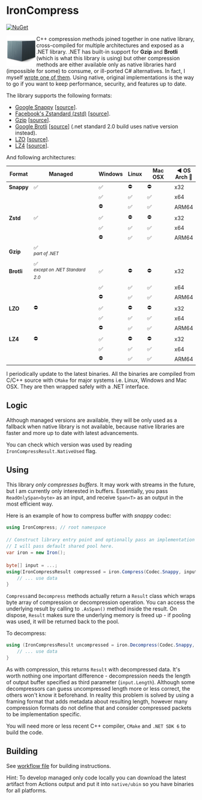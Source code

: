 # IronCompress

 [![NuGet](https://img.shields.io/nuget/v/IronCompress.svg)](https://www.nuget.org/packages/IronCompress)

<img src="icon.png" width=80 height=80 align="left"/> C++ compression methods joined together in one native library, cross-compiled for multiple architectures and exposed as a .NET library. .NET has built-in support for **Gzip** and **Brotli** (which is what this library is using) but other compression methods are either available only as native libraries hard (impossible for some) to consume, or ill-ported C# alternatives. In fact, I myself [wrote one of them](https://github.com/aloneguid/IronSnappy). Using native, original implementations is the way to go if you want to keep performance, security, and features up to date.

The library supports the following formats:

- [Google Snappy](http://google.github.io/snappy/) [[source](https://github.com/google/snappy)].
- [Facebook's Zstandard (zstd)](https://facebook.github.io/zstd/) [[source](https://github.com/facebook/zstd)].
- [Gzip](https://www.gnu.org/software/gzip/) [[source](https://docs.microsoft.com/en-us/dotnet/api/system.io.compression.gzipstream?view=net-6.0)].
- [Google Brotli](https://github.com/google/brotli) [[source](https://docs.microsoft.com/en-us/dotnet/api/system.io.compression.brotlistream?view=net-6.0)] (.net standard 2.0 build uses native version instead).
- [LZO](http://www.oberhumer.com/opensource/lzo/) [[source](https://github.com/nemequ/lzo)].
- [LZ4](https://lz4.github.io/lz4/) [[source](https://github.com/lz4/lz4)].

And following architectures:

| Format     | Managed                                         |      | Windows | Linux | Mac OSX | ◀️ OS<br />Arch 🔽 |
| ---------- | ----------------------------------------------- | ---- | ------- | ----- | ------- | ---------------- |
| **Snappy** | ✅                                               |      | ✅       | ⛔     | ⛔       | x32              |
|            |                                                 |      | ✅       | ✅     | ✅       | x64              |
|            |                                                 |      | ⛔       | ✅     | ✅       | ARM64            |
| **Zstd**   | ✅                                               |      | ✅       | ⛔     | ⛔       | x32              |
|            |                                                 |      | ✅       | ✅     | ✅       | x64              |
|            |                                                 |      | ⛔       | ✅     | ✅       | ARM64            |
| **Gzip**   | ✅<br /><sup>*part of .NET*</sup>                |      |         |       |         |                  |
| **Brotli** | ✅<br /><sup>*except on .NET Standard 2.0*</sup> |      | ✅       | ⛔     | ⛔       | x32              |
|            |                                                 |      | ✅       | ✅     | ✅       | x64              |
|            |                                                 |      | ⛔       | ✅     | ✅       | ARM64            |
| **LZO**    | ⛔                                               |      | ✅       | ⛔     | ⛔       | x32              |
|            |                                                 |      | ✅       | ✅     | ✅       | x64              |
|            |                                                 |      | ⛔       | ✅     | ✅       | ARM64            |
| **LZ4**    | ⛔                                               |      | ✅       | ⛔     | ⛔       | x32              |
|            |                                                 |      | ✅       | ✅     | ✅       | x64              |
|            |                                                 |      | ⛔       | ✅     | ✅       | ARM64            |

I periodically update to the latest binaries. All the binaries are compiled from C/C++ source with `CMake` for major systems i.e. Linux, Windows and Mac OSX. They are then wrapped safely with a .NET interface.

## Logic

Although managed versions are available, they will be only used as a fallback when native library is not available, because native libraries are faster and more up to date with latest advancements.

You can check which version was used by reading `IronCompressResult.NativeUsed` flag.

## Using

This library *only compresses buffers*. It may work with streams in the future, but I am currently only interested in buffers. Essentially, you pass `ReadOnlySpan<byte>` as an input, and receive `Span<T>` as an output in the most efficient way.

Here is an example of how to compress buffer with *snappy* codec:

```csharp
using IronCompress;	// root namespace

// Construct library entry point and optionally pass an implementation of ArrayPool.
// I will pass default shared pool here.
var iron = new Iron();

byte[] input = ...;
using(IronCompressResult compressed = iron.Compress(Codec.Snappy, input.AsSpan())) {
    // ... use data
}
```

`Compress`and `Decompress` methods actually return a `Result` class which wraps byte array of compression or decompression operation. You can access the underlying result by calling to `.AsSpan()` method inside the result. On dispose, `Result` makes sure the underlying memory is freed up - if pooling was used, it will be returned back to the pool.

To decompress:

```csharp
using (IronCompressResult uncompressed = iron.Decompress(Codec.Snappy, compressed, input.Length)) {
	// ... use data
}
```

As with compression, this returns `Result` with decompressed data. It's worth nothing one important difference - decompression needs the length of output buffer specified as third parameter (`input.Length`). Although some decompressors can guess uncompressed length more or less correct, the others won't know it beforehand. In reality this problem is solved by using a framing format that adds metadata about resulting length, however many compression formats do not define that and consider compressed packets to be implementation specific.

You will need more or less recent C++ compiler, `CMake` and `.NET SDK 6` to build the code.


## Building

See [workflow file](.github/workflows/ci.yml) for building instructions.

Hint: To develop managed only code locally you can download the latest artifact from Actions output and put it into `native/ubin` so you have binaries for all platforms.

